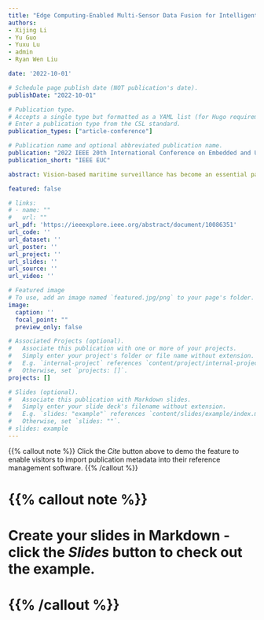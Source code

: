 ```yaml
---
title: "Edge Computing-Enabled Multi-Sensor Data Fusion for Intelligent Surveillance in Maritime Transportation Systems"
authors: 
- Xijing Li
- Yu Guo
- Yuxu Lu
- admin
- Ryan Wen Liu

date: '2022-10-01'

# Schedule page publish date (NOT publication's date).
publishDate: "2022-10-01"

# Publication type.
# Accepts a single type but formatted as a YAML list (for Hugo requirements).
# Enter a publication type from the CSL standard.
publication_types: ["article-conference"]

# Publication name and optional abbreviated publication name.
publication: "2022 IEEE 20th International Conference on Embedded and Ubiquitous Computing"
publication_short: "IEEE EUC"

abstract: Vision-based maritime surveillance has become an essential part of the vessel traffic services system. The images collected in low-light maritime conditions often suffer from poor visibility. These images may significantly degenerate the performance of high-level visual tasks and increase the uncertainty in maritime surveillance. To address this problem, we propose a lightweight neural network (Rep-Enhancer) for low-light image enhancement. Specifically, we first design a re-parameterizable multi-branch edge extraction module, i.e., spatial domain-oriented convolution block (SDCB). Furthermore, skip connections and spatial attention operations are employed to strengthen the features. By exploiting these well-strengthened edge features, we can enhance the low-light images effectively with the encoder-decoder structure. The experimental results have shown that Rep-Enhancer can enhance the low-light image qualifiedly while maintaining great inference efficiency.

featured: false

# links:
# - name: ""
#   url: ""
url_pdf: 'https://ieeexplore.ieee.org/abstract/document/10086351'
url_code: ''
url_dataset: ''
url_poster: ''
url_project: ''
url_slides: ''
url_source: ''
url_video: ''

# Featured image
# To use, add an image named `featured.jpg/png` to your page's folder. 
image:
  caption: ''
  focal_point: ""
  preview_only: false

# Associated Projects (optional).
#   Associate this publication with one or more of your projects.
#   Simply enter your project's folder or file name without extension.
#   E.g. `internal-project` references `content/project/internal-project/index.md`.
#   Otherwise, set `projects: []`.
projects: []

# Slides (optional).
#   Associate this publication with Markdown slides.
#   Simply enter your slide deck's filename without extension.
#   E.g. `slides: "example"` references `content/slides/example/index.md`.
#   Otherwise, set `slides: ""`.
# slides: example
---
```


{{% callout note %}}
Click the *Cite* button above to demo the feature to enable visitors to import publication metadata into their reference management software.
{{% /callout %}}

# {{% callout note %}}
# Create your slides in Markdown - click the *Slides* button to check out the example.
# {{% /callout %}}
